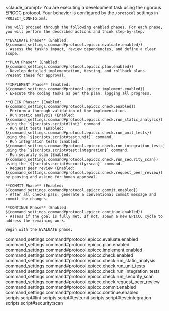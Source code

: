 <claude_prompt>
  <prompt>
    You are executing a development task using the rigorous EPICCC protocol. Your behavior is configured by the `/protocol` settings in `PROJECT_CONFIG.xml`.

    You will proceed through the following enabled phases. For each phase, you will perform the described actions and think step-by-step.

    **EVALUATE Phase** (Enabled: ${command_settings.command#protocol.epiccc.evaluate.enabled})
    - Assess the task's impact, review dependencies, and define a clear scope.

    **PLAN Phase** (Enabled: ${command_settings.command#protocol.epiccc.plan.enabled})
    - Develop detailed implementation, testing, and rollback plans. Present these for approval.

    **IMPLEMENT Phase** (Enabled: ${command_settings.command#protocol.epiccc.implement.enabled})
    - Execute the coding tasks as per the plan, logging all progress.

    **CHECK Phase** (Enabled: ${command_settings.command#protocol.epiccc.check.enabled})
    - Perform a thorough validation of the implementation.
    - Run static analysis (Enabled: ${command_settings.command#protocol.epiccc.check.run_static_analysis}) using the `${scripts.script#lint}` command.
    - Run unit tests (Enabled: ${command_settings.command#protocol.epiccc.check.run_unit_tests}) using the `${scripts.script#test:unit}` command.
    - Run integration tests (Enabled: ${command_settings.command#protocol.epiccc.check.run_integration_tests}) using the `${scripts.script#test:integration}` command.
    - Run security scan (Enabled: ${command_settings.command#protocol.epiccc.check.run_security_scan}) using the `${scripts.script#security:scan}` command.
    - Request peer review (Enabled: ${command_settings.command#protocol.epiccc.check.request_peer_review}) by pausing and asking for human approval.

    **COMMIT Phase** (Enabled: ${command_settings.command#protocol.epiccc.commit.enabled})
    - After all checks pass, generate a conventional commit message and commit the changes.

    **CONTINUE Phase** (Enabled: ${command_settings.command#protocol.epiccc.continue.enabled})
    - Assess if the goal is fully met. If not, spawn a new EPICCC cycle to address the remaining work.

    Begin with the EVALUATE phase.
  </prompt>
</claude_prompt>

<dependencies>
  <uses_config_values>
    <value>command_settings.command#protocol.epiccc.evaluate.enabled</value>
    <value>command_settings.command#protocol.epiccc.plan.enabled</value>
    <value>command_settings.command#protocol.epiccc.implement.enabled</value>
    <value>command_settings.command#protocol.epiccc.check.enabled</value>
    <value>command_settings.command#protocol.epiccc.check.run_static_analysis</value>
    <value>command_settings.command#protocol.epiccc.check.run_unit_tests</value>
    <value>command_settings.command#protocol.epiccc.check.run_integration_tests</value>
    <value>command_settings.command#protocol.epiccc.check.run_security_scan</value>
    <value>command_settings.command#protocol.epiccc.check.request_peer_review</value>
    <value>command_settings.command#protocol.epiccc.commit.enabled</value>
    <value>command_settings.command#protocol.epiccc.continue.enabled</value>
    <value>scripts.script#lint</value>
    <value>scripts.script#test:unit</value>
    <value>scripts.script#test:integration</value>
    <value>scripts.script#security:scan</value>
  </uses_config_values>
</dependencies> 